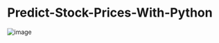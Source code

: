# Predict-Stock-Prices-With-Python
![image](https://user-images.githubusercontent.com/71986409/182958176-0b5675c0-bd03-41cc-9b70-25f791012b26.png)
